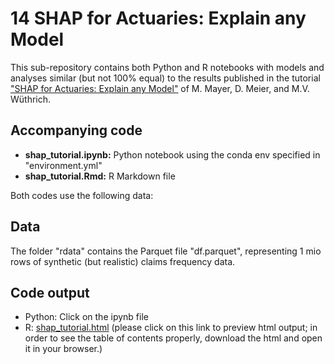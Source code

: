 # 14 SHAP for Actuaries: Explain any Model

This sub-repository contains both Python and R notebooks with models and analyses similar (but not 100% equal) to the results published in the tutorial 
["SHAP for Actuaries: Explain any Model"](https://papers.ssrn.com/sol3/papers.cfm?abstract_id=4389797) of M. Mayer, D. Meier, and M.V. Wüthrich.

## Accompanying code

- **shap_tutorial.ipynb:** Python notebook using the conda env specified in "environment.yml"
- **shap_tutorial.Rmd:** R Markdown file

Both codes use the following data:

## Data

The folder "rdata" contains the Parquet file "df.parquet", representing 1 mio rows of synthetic (but realistic) claims frequency data.

## Code output

- Python: Click on the ipynb file
- R: [shap_tutorial.html](https://htmlpreview.github.io/?https://github.com/JSchelldorfer/ActuarialDataScience/blob/master/14%20-%20SHAP/shap_tutorial.html) (please click on this link to preview html output; in order to see the table of contents properly, download the html and open it in your browser.)
